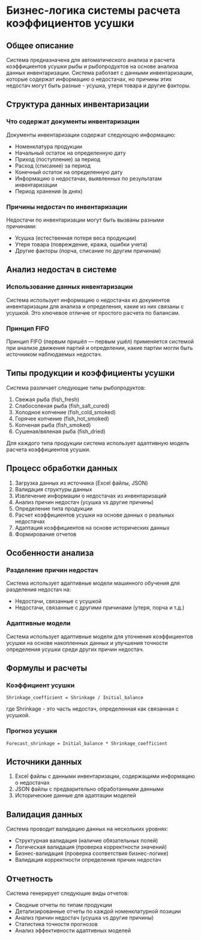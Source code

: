 # Бизнес-логика системы расчета коэффициентов усушки

## Общее описание

Система предназначена для автоматического анализа и расчета коэффициентов усушки рыбы и рыбопродуктов на основе анализа данных инвентаризации. Система работает с данными инвентаризации, которые содержат информацию о недостачах, но причины этих недостач могут быть разные - усушка, утеря товара и другие факторы.

## Структура данных инвентаризации

### Что содержат документы инвентаризации

Документы инвентаризации содержат следующую информацию:
- Номенклатура продукции
- Начальный остаток на определенную дату
- Приход (поступление) за период
- Расход (списание) за период
- Конечный остаток на определенную дату
- Информацию о недостачах, выявленных по результатам инвентаризации
- Период хранения (в днях)

### Причины недостач по инвентаризации

Недостачи по инвентаризации могут быть вызваны разными причинами:
- Усушка (естественная потеря веса продукции)
- Утеря товара (повреждение, кража, ошибки учета)
- Другие факторы (порча, списание по другим причинам)

## Анализ недостач в системе

### Использование данных инвентаризации

Система использует информацию о недостачах из документов инвентаризации для анализа и определения, какие из них связаны с усушкой. Это ключевое отличие от простого расчета по балансам.

### Принцип FIFO

Принцип FIFO (первым пришёл — первым ушёл) применяется системой при анализе движения партий и определении, какие партии могли быть источником наблюдаемых недостач.

## Типы продукции и коэффициенты усушки

Система различает следующие типы рыбопродуктов:
1. Свежая рыба (fish_fresh)
2. Слабосоленая рыба (fish_salt_cured)
3. Холодное копчение (fish_cold_smoked)
4. Горячее копчение (fish_hot_smoked)
5. Копченая рыба (fish_smoked)
6. Сушеная/вяленая рыба (fish_dried)

Для каждого типа продукции система использует адаптивную модель расчета коэффициентов усушки.

## Процесс обработки данных

1. Загрузка данных из источника (Excel файлы, JSON)
2. Валидация структуры данных
3. Извлечение информации о недостачах из инвентаризаций
4. Анализ причин недостач (усушка vs другие причины)
5. Определение типа продукции
6. Расчет коэффициентов усушки на основе данных о реальных недостачах
7. Адаптация коэффициентов на основе исторических данных
8. Формирование отчетов

## Особенности анализа

### Разделение причин недостач

Система использует адаптивные модели машинного обучения для разделения недостач на:
- Недостачи, связанные с усушкой
- Недостачи, связанные с другими причинами (утеря, порча и т.д.)

### Адаптивные модели

Система использует адаптивные модели для уточнения коэффициентов усушки на основе накопленных данных и улучшения точности определения усушки среди других причин недостач.

## Формулы и расчеты

### Коэффициент усушки
```
Shrinkage_coefficient = Shrinkage / Initial_balance
```

где Shrinkage - это часть недостач, определенная как связанная с усушкой.

### Прогноз усушки
```
Forecast_shrinkage = Initial_balance * Shrinkage_coefficient
```

## Источники данных

1. Excel файлы с данными инвентаризации, содержащими информацию о недостачах
2. JSON файлы с предварительно обработанными данными
3. Исторические данные для адаптации моделей

## Валидация данных

Система проводит валидацию данных на нескольких уровнях:
- Структурная валидация (наличие обязательных полей)
- Логическая валидация (проверка корректности значений)
- Бизнес-валидация (проверка соответствия бизнес-логике)
- Валидация корректности определения причин недостач

## Отчетность

Система генерирует следующие виды отчетов:
- Сводные отчеты по типам продукции
- Детализированные отчеты по каждой номенклатурной позиции
- Анализ причин недостач (усушка vs другие причины)
- Статистика точности прогнозов
- Анализ эффективности адаптивных моделей